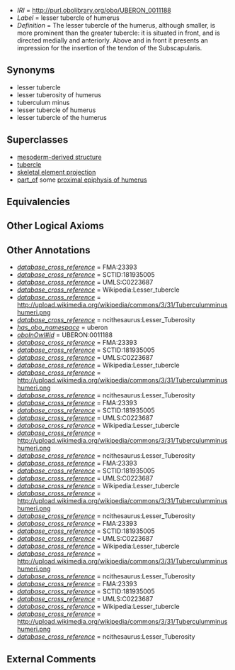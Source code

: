  * *IRI* = http://purl.obolibrary.org/obo/UBERON_0011188
 * *Label* = lesser tubercle of humerus
 * *Definition* = The lesser tubercle of the humerus, although smaller, is more prominent than the greater tubercle: it is situated in front, and is directed medially and anteriorly. Above and in front it presents an impression for the insertion of the tendon of the Subscapularis.

## Synonyms

 * lesser tubercle
 * lesser tuberosity of humerus
 * tuberculum minus
 * lesser tubercle of humerus
 * lesser tubercle of the humerus

## Superclasses

 * [mesoderm-derived structure](../../UBERON/20/UBERON_0004120.md)
 * [tubercle](../../UBERON/13/UBERON_0005813.md)
 * [skeletal element projection](../../UBERON/00/UBERON_4100000.md)
 * [part_of](../../BFO/50/BFO_0000050.md) some [proximal epiphysis of humerus](../../UBERON/11/UBERON_0004411.md)

## Equivalencies


## Other Logical Axioms


## Other Annotations

 * *[database_cross_reference](../../ef/oboInOwl#hasDbXref.md)* = FMA:23393
 * *[database_cross_reference](../../ef/oboInOwl#hasDbXref.md)* = SCTID:181935005
 * *[database_cross_reference](../../ef/oboInOwl#hasDbXref.md)* = UMLS:C0223687
 * *[database_cross_reference](../../ef/oboInOwl#hasDbXref.md)* = Wikipedia:Lesser_tubercle
 * *[database_cross_reference](../../ef/oboInOwl#hasDbXref.md)* = http://upload.wikimedia.org/wikipedia/commons/3/31/Tuberculumminushumeri.png
 * *[database_cross_reference](../../ef/oboInOwl#hasDbXref.md)* = ncithesaurus:Lesser_Tuberosity
 * *[has_obo_namespace](../../ce/oboInOwl#hasOBONamespace.md)* = uberon
 * *[oboInOwl#id](../../id/oboInOwl#id.md)* = UBERON:0011188
 * *[database_cross_reference](../../ef/oboInOwl#hasDbXref.md)* = FMA:23393
 * *[database_cross_reference](../../ef/oboInOwl#hasDbXref.md)* = SCTID:181935005
 * *[database_cross_reference](../../ef/oboInOwl#hasDbXref.md)* = UMLS:C0223687
 * *[database_cross_reference](../../ef/oboInOwl#hasDbXref.md)* = Wikipedia:Lesser_tubercle
 * *[database_cross_reference](../../ef/oboInOwl#hasDbXref.md)* = http://upload.wikimedia.org/wikipedia/commons/3/31/Tuberculumminushumeri.png
 * *[database_cross_reference](../../ef/oboInOwl#hasDbXref.md)* = ncithesaurus:Lesser_Tuberosity
 * *[database_cross_reference](../../ef/oboInOwl#hasDbXref.md)* = FMA:23393
 * *[database_cross_reference](../../ef/oboInOwl#hasDbXref.md)* = SCTID:181935005
 * *[database_cross_reference](../../ef/oboInOwl#hasDbXref.md)* = UMLS:C0223687
 * *[database_cross_reference](../../ef/oboInOwl#hasDbXref.md)* = Wikipedia:Lesser_tubercle
 * *[database_cross_reference](../../ef/oboInOwl#hasDbXref.md)* = http://upload.wikimedia.org/wikipedia/commons/3/31/Tuberculumminushumeri.png
 * *[database_cross_reference](../../ef/oboInOwl#hasDbXref.md)* = ncithesaurus:Lesser_Tuberosity
 * *[database_cross_reference](../../ef/oboInOwl#hasDbXref.md)* = FMA:23393
 * *[database_cross_reference](../../ef/oboInOwl#hasDbXref.md)* = SCTID:181935005
 * *[database_cross_reference](../../ef/oboInOwl#hasDbXref.md)* = UMLS:C0223687
 * *[database_cross_reference](../../ef/oboInOwl#hasDbXref.md)* = Wikipedia:Lesser_tubercle
 * *[database_cross_reference](../../ef/oboInOwl#hasDbXref.md)* = http://upload.wikimedia.org/wikipedia/commons/3/31/Tuberculumminushumeri.png
 * *[database_cross_reference](../../ef/oboInOwl#hasDbXref.md)* = ncithesaurus:Lesser_Tuberosity
 * *[database_cross_reference](../../ef/oboInOwl#hasDbXref.md)* = FMA:23393
 * *[database_cross_reference](../../ef/oboInOwl#hasDbXref.md)* = SCTID:181935005
 * *[database_cross_reference](../../ef/oboInOwl#hasDbXref.md)* = UMLS:C0223687
 * *[database_cross_reference](../../ef/oboInOwl#hasDbXref.md)* = Wikipedia:Lesser_tubercle
 * *[database_cross_reference](../../ef/oboInOwl#hasDbXref.md)* = http://upload.wikimedia.org/wikipedia/commons/3/31/Tuberculumminushumeri.png
 * *[database_cross_reference](../../ef/oboInOwl#hasDbXref.md)* = ncithesaurus:Lesser_Tuberosity
 * *[database_cross_reference](../../ef/oboInOwl#hasDbXref.md)* = FMA:23393
 * *[database_cross_reference](../../ef/oboInOwl#hasDbXref.md)* = SCTID:181935005
 * *[database_cross_reference](../../ef/oboInOwl#hasDbXref.md)* = UMLS:C0223687
 * *[database_cross_reference](../../ef/oboInOwl#hasDbXref.md)* = Wikipedia:Lesser_tubercle
 * *[database_cross_reference](../../ef/oboInOwl#hasDbXref.md)* = http://upload.wikimedia.org/wikipedia/commons/3/31/Tuberculumminushumeri.png
 * *[database_cross_reference](../../ef/oboInOwl#hasDbXref.md)* = ncithesaurus:Lesser_Tuberosity

## External Comments

